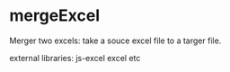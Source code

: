 # mergeExcel
Merger two excels: take a souce excel file to a targer file.

external libraries:
  js-excel
  excel
  etc
